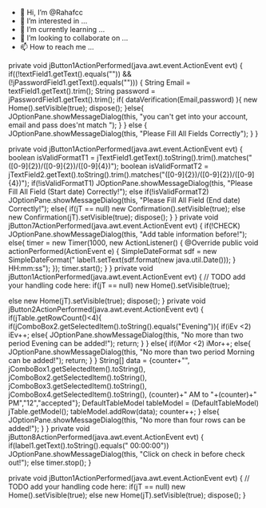 - 👋 Hi, I’m @Rahafcc
- 👀 I’m interested in ...
- 🌱 I’m currently learning ...
- 💞️ I’m looking to collaborate on ...
- 📫 How to reach me ...

<!---
Rahafcc/Rahafcc is a ✨ special ✨ repository because its `README.md` (this file) appears on your GitHub profile.
You can click the Preview link to take a look at your changes.
--->

private void jButton1ActionPerformed(java.awt.event.ActionEvent evt) {
if((!textField1.getText().equals("")) && (!jPasswordField1.getText().equals(""))) { String Email = textField1.getText().trim();
String password = jPasswordField1.getText().trim();
if( dataVerification(Email,password) ){
new Home().setVisible(true);
dispose(); }else{
JOptionPane.showMessageDialog(this, "you can't get into your account, email and pass does'nt match ");
} } else {
JOptionPane.showMessageDialog(this, "Please Fill All Fields Correctly"); }
}
  
 
   private void jButton1ActionPerformed(java.awt.event.ActionEvent evt) {
boolean isValidFormatT1 = jTextField1.getText().toString().trim().matches("([0-9]{2})/([0-9]{2})/([0-9]{4})"); boolean isValidFormatT2 = jTextField2.getText().toString().trim().matches("([0-9]{2})/([0-9]{2})/([0-9]{4})"); if(!isValidFormatT1)
JOptionPane.showMessageDialog(this, "Please Fill All Field (Start date) Correctly!"); else if(!isValidFormatT2)
JOptionPane.showMessageDialog(this, "Please Fill All Field (End date) Correctly!");
else{
if(jT == null)
new Confirmation().setVisible(true);
 else
new Confirmation(jT).setVisible(true);
dispose(); }
}
  private void jButton7ActionPerformed(java.awt.event.ActionEvent evt) {
if(!CHECK)
JOptionPane.showMessageDialog(this, "Add table information before!"); else{
timer = new Timer(1000, new ActionListener() {
@Override
public void actionPerformed(ActionEvent e) {
SimpleDateFormat sdf = new SimpleDateFormat("
label1.setText(sdf.format(new java.util.Date())); }
HH:mm:ss");
});
timer.start(); }
}
  private void jButton1ActionPerformed(java.awt.event.ActionEvent evt) { // TODO add your handling code here:
if(jT == null)
new Home().setVisible(true);

 
   else
new Home(jT).setVisible(true);
dispose(); }
  private void jButton2ActionPerformed(java.awt.event.ActionEvent evt) {
if(jTable.getRowCount()<4){ if(jComboBox2.getSelectedItem().toString().equals("Evening")){
if(iEv <2)
iEv++; else{
JOptionPane.showMessageDialog(this, "No more than two period Evening can be added!");
return; }
} else{
if(iMor <2) iMor++;
else{
JOptionPane.showMessageDialog(this, "No more than two period Morning can be added!");
return; }
}
String[] data = {counter+"", jComboBox1.getSelectedItem().toString(), jComboBox2.getSelectedItem().toString(),
jComboBox3.getSelectedItem().toString(), jComboBox4.getSelectedItem().toString(), (counter)+" AM to "+(counter)+" PM","12","accepted"};
DefaultTableModel tableModel = (DefaultTableModel) jTable.getModel(); tableModel.addRow(data);
counter++;
 } else{
JOptionPane.showMessageDialog(this, "No more than four rows can be added!"); }
}
 private void jButton8ActionPerformed(java.awt.event.ActionEvent evt) { if(label1.getText().toString().equals(" 00:00:00"))
JOptionPane.showMessageDialog(this, "Click on check in before check out!"); else
timer.stop(); }
 
 
   private void jButton1ActionPerformed(java.awt.event.ActionEvent evt) { // TODO add your handling code here:
if(jT == null)
new Home().setVisible(true); else
new Home(jT).setVisible(true); dispose();
}
